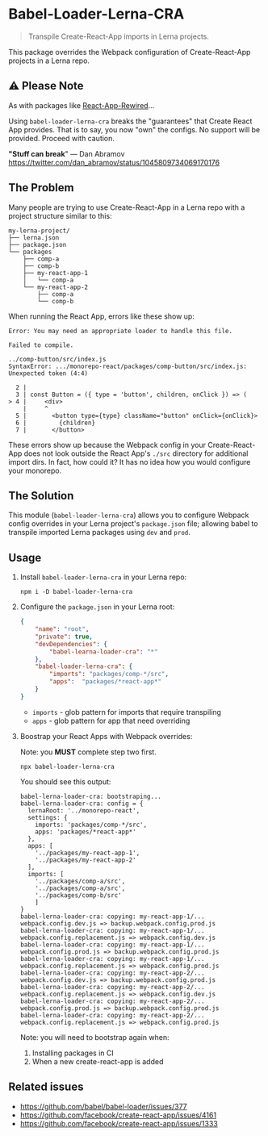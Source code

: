 # Babel-Loader-Lerna-CRA

> Transpile Create-React-App imports in Lerna projects.

This package overrides the Webpack configuration of Create-React-App projects in a Lerna repo.

## ⚠️ Please Note

As with packages like [React-App-Rewired]...

Using `babel-loader-lerna-cra` breaks the "guarantees" that Create React App provides. That is to say, you now "own" the configs. No support will be provided. Proceed with caution.

**"Stuff can break**" — Dan Abramov https://twitter.com/dan_abramov/status/1045809734069170176

## The Problem

Many people are trying to use Create-React-App in a Lerna repo with a project structure similar to this:

```shell
my-lerna-project/
├── lerna.json
├── package.json
└── packages
    ├── comp-a
    ├── comp-b
    ├── my-react-app-1
    │   └── comp-a
    └── my-react-app-2
        ├── comp-a
        └── comp-b
```


When running the React App, errors like these show up:

```
Error: You may need an appropriate loader to handle this file.
```

```shell
Failed to compile.

../comp-button/src/index.js
SyntaxError: .../monorepo-react/packages/comp-button/src/index.js: Unexpected token (4:4)

  2 |
  3 | const Button = ({ type = 'button', children, onClick }) => (
> 4 |     <div>
    |     ^
  5 |       <button type={type} className="button" onClick={onClick}>
  6 |         {children}
  7 |       </button>
```

These errors show up because the Webpack config in your Create-React-App does not look outside the React App's `./src` directory for additional import dirs. In fact, how could it? It has no idea how you would configure your monorepo.

## The Solution

This module (`babel-loader-lerna-cra`) allows you to configure Webpack config overrides in your Lerna project's `package.json` file; allowing babel to transpile imported Lerna packages using `dev` and `prod`.

## Usage

1. Install `babel-loader-lerna-cra` in your Lerna repo:

    ```shell
    npm i -D babel-loader-lerna-cra
    ```

2. Configure the `package.json` in your Lerna root:

    ```json
    {
        "name": "root",
        "private": true,
        "devDependencies": {
            "babel-learna-loader-cra": "*"
        },
        "babel-loader-lerna-cra": {
            "imports": "packages/comp-*/src",
            "apps":  "packages/*react-app*"
        }
    }
    ```

    - `imports` - glob pattern for imports that require transpiling
    - `apps` - glob pattern for app that need overriding

3. Boostrap your React Apps with Webpack overrides:

    Note: you **MUST** complete step two first.

    ```shell
    npx babel-loader-lerna-cra
    ```

    You should see this output:

    ```shell
    babel-lerna-loader-cra: bootstraping...
    babel-lerna-loader-cra: config = {
      lernaRoot: '../monorepo-react',
      settings: {
        imports: 'packages/comp-*/src',
        apps: 'packages/*react-app*'
      },
      apps: [
        '../packages/my-react-app-1',
        '../packages/my-react-app-2'
      ],
      imports: [
        '../packages/comp-a/src',
        '../packages/comp-a/src',
        '../packages/comp-b/src'
        ]
    }
    babel-lerna-loader-cra: copying: my-react-app-1/... webpack.config.dev.js => backup.webpack.config.prod.js
    babel-lerna-loader-cra: copying: my-react-app-1/... webpack.config.replacement.js => webpack.config.dev.js
    babel-lerna-loader-cra: copying: my-react-app-1/... webpack.config.prod.js => backup.webpack.config.prod.js
    babel-lerna-loader-cra: copying: my-react-app-1/... webpack.config.replacement.js => webpack.config.prod.js
    babel-lerna-loader-cra: copying: my-react-app-2/... webpack.config.dev.js => backup.webpack.config.prod.js
    babel-lerna-loader-cra: copying: my-react-app-2/... webpack.config.replacement.js => webpack.config.dev.js
    babel-lerna-loader-cra: copying: my-react-app-2/... webpack.config.prod.js => backup.webpack.config.prod.js
    babel-lerna-loader-cra: copying: my-react-app-2/... webpack.config.replacement.js => webpack.config.prod.js
    ```

    Note: you will need to bootstrap again when: 
    
    1. Installing packages in CI
    2. When a new create-react-app is added

## Related issues

- https://github.com/babel/babel-loader/issues/377
- https://github.com/facebook/create-react-app/issues/4161
- https://github.com/facebook/create-react-app/issues/1333

[React-App-Rewired]: https://github.com/timarney/react-app-rewired "React App Reqired"